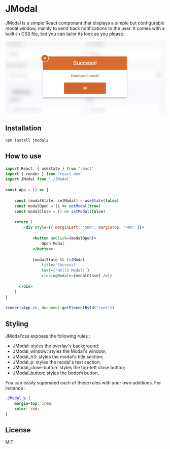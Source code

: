 # JModal

JModal is a simple React componant that displays a simple but configurable modal window, mainly to send back notifications to the user. It comes with a built-in CSS file, but you can tailor its look as you please.

![ScreenShot](https://github.com/jujunantes/JModal/raw/master/src/medias/capture.png)

## Installation

```bash
npm install jmodal2
```

## How to use

```jsx
import React, { useState } from "react"
import { render } from "react-dom"
import JModal from './JModal'

const App = () => {

    const [modalState, setModal] = useState(false)
    const modalOpen = () => setModal(true)
    const modalClose = () => setModal(false)

    return (
        <div style={{ marginLeft: "50%", marginTop: "40%" }}>
    
            <button onClick={modalOpen}>
                Open Modal
            </button>
            
            {modalState && (<JModal
                title='Success!'
                text={'Hello Modal!'}
                closingModale={modalClose} />)}
        
      </div>
    )
}

render(<App />, document.getElementById("root"))
```

## Styling

JModal'css exposes the following rules :

- JModal: styles the overlay's background;
- JModal_window: styles the Modal's window;
- JModal_h3: styles the modal's title section;
- JModal_p: styles the modal's text section;
- JModal_close-button: styles the top-left close button;
- JModal_button: styles the bottom button.

You can easily superseed each of these rules with your own additions. For instance :

```css
.JModal_p {
	margin-top: 1rem;
	color: red;
}
```

## License

MIT